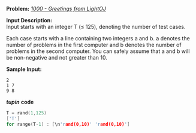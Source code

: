 **Problem:** 
*[1000 - Greetings from LightOJ](http://www.lightoj.com/volume_showproblem.php?problem=1000)*

**Input Description:**    
Input starts with an integer T (≤ 125), denoting the number of test cases.      

Each case starts with a line containing two integers a and b. a denotes the number of problems in the first computer and b denotes the number of problems in the second computer. You can safely assume that a and b will be non-negative and not greater than 10.      

**Sample Input:**
```
2
1 7
9 8
```

***tupin*** **code** 
```c++
T = rand(1,125)
['T']
for range(T-1) : [\n'rand(0,10)' 'rand(0,10)']
```

